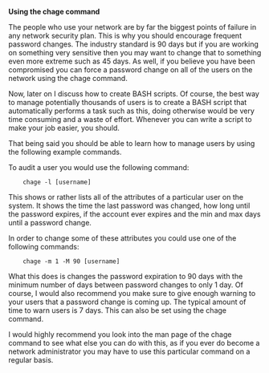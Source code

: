 <strong>Using the chage command</strong>

The people who use your network are by far the biggest points of failure in any network security plan. This is why you should encourage frequent password changes. The industry standard is 90 days but if you are working on something very sensitive then you may want to change that to something even more extreme such as 45 days. As well, if you believe you have been compromised you can force a password change on all of the users on the network using the chage command.

Now, later on I discuss how to create BASH scripts. Of course, the best way to manage potentially thousands of users is to create a BASH script that automatically performs a task such as this, doing otherwise would be very time consuming and a waste of effort. Whenever you can write a script to make your job easier, you should.

That being said you should be able to learn how to manage users by using the following example commands.

To audit a user you would use the following command:
```
    chage -l [username]
```
This shows or rather lists all of the attributes of a particular user on the system. It shows the time the last password was changed, how long until the password expires, if the account ever expires and the min and max days until a password change.

In order to change some of these attributes you could use one of the following commands:
```
    chage -m 1 -M 90 [username]
```

What this does is changes the password expiration to 90 days with the minimum number of days between password changes to only 1 day. Of course, I would also recommend you make sure to give enough warning to your users that a password change is coming up. The typical amount of time to warn users is 7 days. This can also be set using the chage command.

I would highly recommend you look into the man page of the chage command to see what else you can do with this, as if you ever do become a network administrator you may have to use this particular command on a regular basis.

